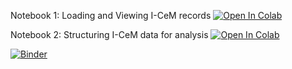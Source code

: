 Notebook 1: Loading and Viewing I-CeM records
[![Open In Colab](https://colab.research.google.com/assets/colab-badge.svg)](https://colab.research.google.com/github/mark-bell-tna/I-CeM-workshop-2022/blob/main/Colabs/01_Loading_and_viewing_I_CeM_data.ipynb)

Notebook 2: Structuring I-CeM data for analysis
[![Open In Colab](https://colab.research.google.com/assets/colab-badge.svg)](https://colab.research.google.com/github/mark-bell-tna/I-CeM-workshop-2022/blob/main/Colabs/02_Structuring_I_CeM_data_for_analysis.ipynb)

[![Binder](https://mybinder.org/badge_logo.svg)](https://mybinder.org/v2/gh/mark-bell-tna/I-CeM-workshop-2022/HEAD?urlpath=rstudio)
